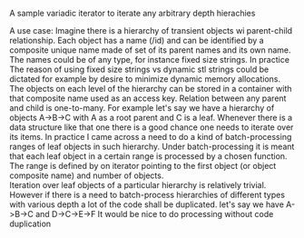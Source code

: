 A sample variadic iterator to iterate any arbitrary depth hierachies

A use case:
Imagine there is a hierarchy of transient objects wi parent-child relationship. 
Each object has a name (/id) and can be identified by a composite unique name made of set of its parent names 
and its own name. The names could be of any type, for instance fixed size strings. In practice The reason of using fixed size strings vs dynamic stl strings could be dictated for example by desire to minimize dynamic memory allocations.
The objects on each level of the hierarchy can be stored in a container with that composite name used as an access key.
Relation between any parent and child is one-to-many.
For example let's say we have a hierarchy of objects A->B->C with A as a root parent and C is a leaf.
Whenever there is a data structure like that one there is a good chance one needs to iterate over its items.
In practice I came across a need to do a kind of batch-processing ranges of leaf objects in such hierarchy.
Under batch-processing it is meant that each leaf object in a certain range is processed by a chosen function. The range is defined by on iterator pointing to the first object (or object composite name) and number of objects.   
Iteration over leaf objects of a particular hierarchy is relatively trivial. 
However if there is a need to batch-process hierarchies of different types with various depth a lot of the code shall be duplicated. 
let's say we have A->B->C and D->C->E->F It would be nice to do processing without code duplication  